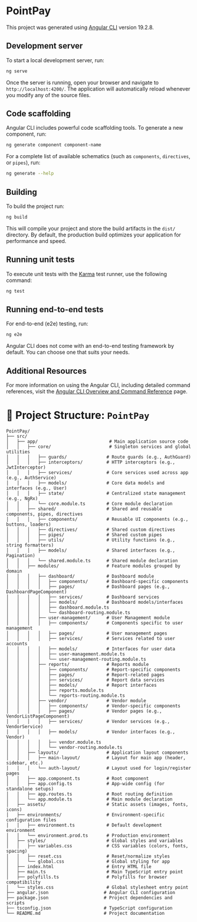 # PointPay

This project was generated using [Angular CLI](https://github.com/angular/angular-cli) version 19.2.8.

## Development server

To start a local development server, run:

```bash
ng serve
```

Once the server is running, open your browser and navigate to `http://localhost:4200/`. The application will automatically reload whenever you modify any of the source files.

## Code scaffolding

Angular CLI includes powerful code scaffolding tools. To generate a new component, run:

```bash
ng generate component component-name
```

For a complete list of available schematics (such as `components`, `directives`, or `pipes`), run:

```bash
ng generate --help
```

## Building

To build the project run:

```bash
ng build
```

This will compile your project and store the build artifacts in the `dist/` directory. By default, the production build optimizes your application for performance and speed.

## Running unit tests

To execute unit tests with the [Karma](https://karma-runner.github.io) test runner, use the following command:

```bash
ng test
```

## Running end-to-end tests

For end-to-end (e2e) testing, run:

```bash
ng e2e
```

Angular CLI does not come with an end-to-end testing framework by default. You can choose one that suits your needs.

## Additional Resources

For more information on using the Angular CLI, including detailed command references, visit the [Angular CLI Overview and Command Reference](https://angular.dev/tools/cli) page.


# 📁 Project Structure: `PointPay`

```text
PointPay/
├── src/
│   ├── app/                           # Main application source code
│   │   ├── core/                      # Singleton services and global utilities
│   │   │   ├── guards/               # Route guards (e.g., AuthGuard)
│   │   │   ├── interceptors/         # HTTP interceptors (e.g., JwtInterceptor)
│   │   │   ├── services/             # Core services used across app (e.g., AuthService)
│   │   │   ├── models/               # Core data models and interfaces (e.g., User)
│   │   │   ├── state/                # Centralized state management (e.g., NgRx)
│   │   │   └── core.module.ts        # Core module declaration
│   │   ├── shared/                   # Shared and reusable components, pipes, directives
│   │   │   ├── components/           # Reusable UI components (e.g., buttons, loaders)
│   │   │   ├── directives/           # Shared custom directives
│   │   │   ├── pipes/                # Shared custom pipes
│   │   │   ├── utils/                # Utility functions (e.g., string formatters)
│   │   │   ├── models/               # Shared interfaces (e.g., Pagination)
│   │   │   └── shared.module.ts      # Shared module declaration
│   │   ├── modules/                  # Feature modules grouped by domain
│   │   │   ├── dashboard/            # Dashboard module
│   │   │   │   ├── components/       # Dashboard-specific components
│   │   │   │   ├── pages/            # Dashboard pages (e.g., DashboardPageComponent)
│   │   │   │   ├── services/         # Dashboard services
│   │   │   │   ├── models/           # Dashboard models/interfaces
│   │   │   │   ├── dashboard.module.ts
│   │   │   │   └── dashboard-routing.module.ts
│   │   │   ├── user-management/      # User Management module
│   │   │   │   ├── components/       # Components specific to user management
│   │   │   │   ├── pages/            # User management pages
│   │   │   │   ├── services/         # Services related to user accounts
│   │   │   │   ├── models/           # Interfaces for user data
│   │   │   │   ├── user-management.module.ts
│   │   │   │   └── user-management-routing.module.ts
│   │   │   ├── reports/              # Reports module
│   │   │   │   ├── components/       # Report-specific components
│   │   │   │   ├── pages/            # Report-related pages
│   │   │   │   ├── services/         # Report data services
│   │   │   │   ├── models/           # Report interfaces
│   │   │   │   ├── reports.module.ts
│   │   │   │   └── reports-routing.module.ts
│   │   │   ├── vendor/               # Vendor module
│   │   │   │   ├── components/       # Vendor-specific components
│   │   │   │   ├── pages/            # Vendor pages (e.g., VendorListPageComponent)
│   │   │   │   ├── services/         # Vendor services (e.g., VendorService)
│   │   │   │   ├── models/           # Vendor interfaces (e.g., Vendor)
│   │   │   │   ├── vendor.module.ts
│   │   │   │   └── vendor-routing.module.ts
│   │   ├── layouts/                  # Application layout components
│   │   │   ├── main-layout/          # Layout for main app (header, sidebar, etc.)
│   │   │   └── auth-layout/          # Layout used for login/register pages
│   │   ├── app.component.ts          # Root component
│   │   ├── app.config.ts             # App-wide config (for standalone setups)
│   │   ├── app.routes.ts             # Root routing definition
│   │   └── app.module.ts             # Main module declaration
│   ├── assets/                       # Static assets (images, fonts, icons)
│   ├── environments/                 # Environment-specific configuration files
│   │   ├── environment.ts            # Default development environment
│   │   └── environment.prod.ts       # Production environment
│   ├── styles/                       # Global styles and variables
│   │   ├── variables.css             # CSS variables (colors, fonts, spacing)
│   │   ├── reset.css                 # Reset/normalize styles
│   │   └── global.css                # Global styling for app
│   ├── index.html                    # Entry HTML file
│   ├── main.ts                       # Main TypeScript entry point
│   ├── polyfills.ts                  # Polyfills for browser compatibility
│   └── styles.css                    # Global stylesheet entry point
├── angular.json                     # Angular CLI configuration
├── package.json                     # Project dependencies and scripts
├── tsconfig.json                    # TypeScript configuration
└── README.md                        # Project documentation
 ```
